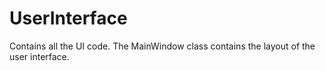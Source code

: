 # UserInterface
Contains all the UI code. The MainWindow class contains the layout of the user interface.